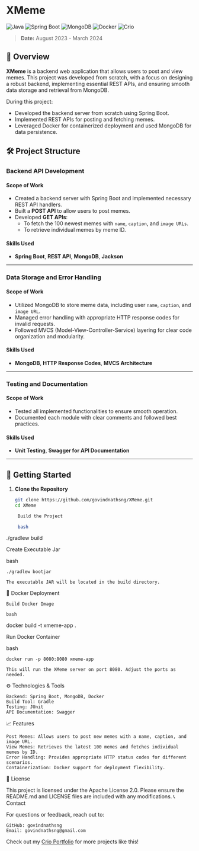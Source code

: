 # XMeme

![Java](https://img.shields.io/badge/Java-ED8B00?style=for-the-badge&logo=java&logoColor=white)
![Spring Boot](https://img.shields.io/badge/Spring_Boot-6DB33F?style=for-the-badge&logo=spring-boot&logoColor=white)
![MongoDB](https://img.shields.io/badge/MongoDB-47A248?style=for-the-badge&logo=mongodb&logoColor=white)
![Docker](https://img.shields.io/badge/Docker-2496ED?style=for-the-badge&logo=docker&logoColor=white)
![Crio](https://img.shields.io/badge/Crio-Learn%20by%20Doing-FFDD00?style=for-the-badge&logo=crio)

> **Date:** August 2023 - March 2024

## 📘 Overview
**XMeme** is a backend web application that allows users to post and view memes. This project was developed from scratch, with a focus on designing a robust backend, implementing essential REST APIs, and ensuring smooth data storage and retrieval from MongoDB.

During this project:
- Developed the backend server from scratch using Spring Boot.
- Implemented REST APIs for posting and fetching memes.
- Leveraged Docker for containerized deployment and used MongoDB for data persistence.

## 🛠️ Project Structure

### **Backend API Development**
#### Scope of Work
- Created a backend server with Spring Boot and implemented necessary REST API handlers.
- Built a **POST API** to allow users to post memes.
- Developed **GET APIs**:
  - To fetch the 100 newest memes with `name`, `caption`, and `image URLs`.
  - To retrieve individual memes by meme ID.

#### Skills Used
- **Spring Boot**, **REST API**, **MongoDB**, **Jackson**

---

### **Data Storage and Error Handling**
#### Scope of Work
- Utilized MongoDB to store meme data, including user `name`, `caption`, and `image URL`.
- Managed error handling with appropriate HTTP response codes for invalid requests.
- Followed MVCS (Model-View-Controller-Service) layering for clear code organization and modularity.

#### Skills Used
- **MongoDB**, **HTTP Response Codes**, **MVCS Architecture**

---

### **Testing and Documentation**
#### Scope of Work
- Tested all implemented functionalities to ensure smooth operation.
- Documented each module with clear comments and followed best practices.

#### Skills Used
- **Unit Testing**, **Swagger for API Documentation**

---

## 🚀 Getting Started

1. **Clone the Repository**
   ```bash
   git clone https://github.com/govindnathsng/XMeme.git
   cd XMeme

    Build the Project

    bash

./gradlew build

Create Executable Jar

bash

    ./gradlew bootjar

    The executable JAR will be located in the build directory.

🐳 Docker Deployment

    Build Docker Image

    bash

docker build -t xmeme-app .

Run Docker Container

bash

    docker run -p 8080:8080 xmeme-app

    This will run the XMeme server on port 8080. Adjust the ports as needed.

⚙️ Technologies & Tools

    Backend: Spring Boot, MongoDB, Docker
    Build Tool: Gradle
    Testing: JUnit
    API Documentation: Swagger

📈 Features

    Post Memes: Allows users to post new memes with a name, caption, and image URL.
    View Memes: Retrieves the latest 100 memes and fetches individual memes by ID.
    Error Handling: Provides appropriate HTTP status codes for different scenarios.
    Containerization: Docker support for deployment flexibility.

📄 License

This project is licensed under the Apache License 2.0. Please ensure the README.md and LICENSE files are included with any modifications.
📞 Contact

For questions or feedback, reach out to:

    GitHub: govindnathsng
    Email: govindnathsng@gmail.com

Check out my <a href="https://www.crio.do/learn/portfolio/govindnathsng/" target="_blank">Crio Portfolio</a> for more projects like this!
